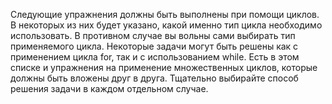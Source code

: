 Следующие упражнения должны быть выполнены при помощи циклов.
В некоторых из них будет указано, какой именно тип цикла необходимо использовать. В противном случае вы вольны сами выбирать тип применяемого цикла. Некоторые задачи могут быть решены как с применением цикла for, так и с использованием while. Есть в этом списке и упражнения на применение множественных циклов, которые должны быть вложены друг в друга. Тщательно выбирайте способ решения задачи в каждом отдельном случае.